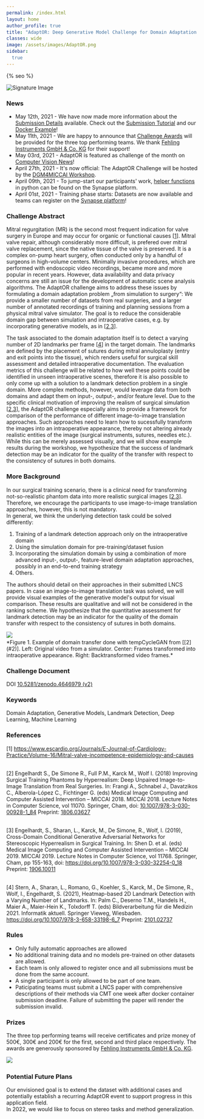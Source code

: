 ```yaml
---
permalink: /index.html
layout: home
author_profile: true
title: "AdaptOR: Deep Generative Model Challenge for Domain Adaptation in Surgery"
classes: wide
image: /assets/images/AdaptOR.png
sidebar:
  true
---
```

{% seo %}

<div class="centered">
  <img class="centered-image" src="/assets/images/SignatureImage.jpg" alt="Signature Image" srcset="/assets/images/SignatureImage.jpg 1541w, /assets/images/SignatureImage-medium.jpg 1017w, /assets/images/SignatureImage-small.jpg 509w, /assets/images/SignatureImage-mini.jpg 154w" sizes="50vw">
</div>

### <a id="News" class="uncolored_link">News </a>
* May 12th, 2021 - We have now made more information about the [Submission Details](https://adaptor2021.github.io/submissiondetails/) available. Check out the [Submission Tutorial](https://www.synapse.org/#!Synapse:syn25314439/wiki/610471) and our [Docker Example](https://github.com/Cardio-AI/adaptor_docker_example)!
* May 11th, 2021 - We are happy to announce that [Challenge Awards](#Prizes) will be provided for the three top performing teams. We thank [Fehling Instruments GmbH & Co. KG](https://www.fehling-instruments.de/) for their support!
* May 03rd, 2021 - AdaptOR is featured as challenge of the month on <a href="https://www.rsipvision.com/ComputerVisionNews-2021May/20/">Computer Vision News</a>!  
* April 27th, 2021 - It's now official: The AdaptOR Challenge will be hosted by the <a href="https://dgm4miccai.github.io/">DGM4MICCAI Workshop</a>.  
* April 09th, 2021 - To jump-start our participants' work, <a href="https://www.synapse.org/#!Synapse:syn25470804"> helper functions </a> in python can be found on the Synapse platform.  
* April 01st, 2021 - Training phase starts: Datasets are now available and teams can register on the <a href="https://www.synapse.org/#!Synapse:syn25314439">Synapse platform</a>!

### <a id="Challenge_Abstract" class="uncolored_link">Challenge Abstract </a>
Mitral regurgitation (MR) is the second most frequent indication for valve surgery in Europe and may occur for organic or functional causes [[1](#1)]. Mitral valve repair, although considerably more difficult, is prefered over mitral valve replacement, since the native tissue of the valve is preserved. It is a complex on-pump heart surgery, often conducted only by a handful of surgeons in high-volume centers. Minimally invasive procedures, which are performed with endoscopic video recordings, became more and more popular in recent years. However, data availability and data privacy concerns are still an issue for the development of automatic scene analysis algorithms. The AdaptOR challenge aims to address these issues by formulating a domain adaptation problem „from simulation to surgery“: We provide a smaller number of datasets from real surgeries, and a larger number of annotated recordings of training and planning sessions from a physical mitral valve simulator. The goal is to reduce the considerable domain gap between simulation and intraoperative cases, e.g. by incorporating generative models, as in [[2](#2),[3](#3)].

The task associated to the domain adaptation itself is to detect a varying number of 2D landmarks per frame [[4](#4)] in the target domain. The landmarks are defined by the placement of sutures during mitral annuloplasty (entry and exit points into the tissue), which renders useful for surgical skill assessment and detailed intraoperative documentation. The evaluation metrics of this challenge will be related to how well these points could be identified in unseen intraoperative scenes, therefore it is also possible to only come up with a solution to a landmark detection problem in a single domain. More complex methods, however, would leverage data from both domains and adapt them on input-, output-, and/or feature level. Due to the specific clinical motivation of improving the realism of surgical simulation [[2](#2),[3](#3)], the AdaptOR challenge especially aims to provide a framework for comparison of the performance of different image-to-image translation approaches. Such approaches need to learn how to sucessfully transform the images into an intraoperative appearance, thereby not altering already realistic entities of the image (surgical instruments, sutures, needles etc.). While this can be merely assessed visually, and we will show example results during the workshop, we hypothesize that the success of landmark detection may be an indicator for the quality of the transfer with respect to the consistency of sutures in both domains.


### <a id="More_Background" class="uncolored_link">More Background </a>
In our surgical training scenario, there is a clinical need for transforming not-so-realistic phantom data into more realistic surgical images [[2](#2),[3](#3)]. Therefore, we encourage the participants to use image-to-image translation approaches, however, this is not mandatory.  
In general, we think the underlying detection task could be solved differently:

1. Training of a landmark detection approach only on the intraoperative domain
2. Using the simulation domain for pre-training/dataset fusion
3. Incorporating the simulation domain by using a combination of more advanced input-, output-, feature-level domain adaptation approaches, possibly in an end-to-end training strategy
4. Others.

The authors should detail on their approaches in their submitted LNCS papers.
In case an image-to-image translation task was solved, we will provide visual examples of the generative model's output for visual comparison. These results are qualitative and will not be considered in the ranking scheme. We hypothesize that the quantitative assessment for landmark detection may be an indicator for the quality of the domain transfer with respect to the consistency of sutures in both domains.

<div class="centered"><img src="/assets/images/example-medium.gif" srcset="/assets/images/example-medium.gif 1014w, /assets/images/example-small.gif 507w, /assets/images/example-mini.gif 154w" sizes="50vw"></div>
*Figure 1. Example of domain transfer done with tempCycleGAN from [[2](#2)]. Left: Original video from a simulator. Center: Frames transformed into intraoperative appearance. Right: Backtransformed video frames.*

### <a id="Challenge_Document" class="uncolored_link">Challenge Document</a>

DOI <a href="https://zenodo.org/record/4646979#.YGMXXD9CQ2w">10.5281/zenodo.4646979 (v2)</a>

### <a id="Keywords" class="uncolored_link">Keywords</a>
<div class="smaller-text">
Domain Adaptation, Generative Models, Landmark Detection, Deep Learning, Machine Learning
</div>

### <a id="References" class="uncolored_link">References</a>
<div class="smaller-text">
[<a id="1">1</a>] <a href="https://www.escardio.org/Journals/E-Journal-of-Cardiology-Practice/Volume-16/Mitral-valve-incompetence-epidemiology-and-causes">https://www.escardio.org/Journals/E-Journal-of-Cardiology-Practice/Volume-16/Mitral-valve-incompetence-epidemiology-and-causes</a><br><br>

[<a id="2">2</a>] Engelhardt S., De Simone R., Full P.M., Karck M., Wolf I. (2018) Improving Surgical Training Phantoms by Hyperrealism: Deep Unpaired Image-to-Image Translation from Real Surgeries. In: Frangi A., Schnabel J., Davatzikos C., Alberola-López C., Fichtinger G. (eds) Medical Image Computing and Computer Assisted Intervention – MICCAI 2018. MICCAI 2018. Lecture Notes in Computer Science, vol 11070. Springer, Cham, doi: <a href="https://doi.org/10.1007/978-3-030-00928-1_84">10.1007/978-3-030-00928-1_84</a> Preprint: <a href="https://arxiv.org/abs/1806.03627">1806.03627</a><br><br>

[<a id="3">3</a>] Engelhardt, S., Sharan, L., Karck, M., De Simone, R., Wolf, I. (2019), Cross-Domain Conditional Generative Adversarial Networks for Stereoscopic Hyperrealism in Surgical Training. In: Shen D. et al. (eds) Medical Image Computing and Computer Assisted Intervention – MICCAI 2019. MICCAI 2019. Lecture Notes in Computer Science, vol 11768. Springer, Cham, pp 155-163, doi: <a href="https://doi.org/10.1007/978-3-030-32254-0_18">https://doi.org/10.1007/978-3-030-32254-0_18</a> Preprint: <a href="https://arxiv.org/abs/1906.10011">1906.10011</a> <br><br>

[<a id="4">4</a>] Stern, A., Sharan, L., Romano, G.,  Koehler, S., Karck, M.,  De Simone, R.,  Wolf, I., Engelhardt, S. (2021), Heatmap-based 2D Landmark Detection with a Varying Number of Landmarks. In: Palm C., Deserno T.M., Handels H., Maier A., Maier-Hein K., Tolxdorff T. (eds) Bildverarbeitung für die Medizin 2021. Informatik aktuell. Springer Vieweg, Wiesbaden. <a href="https://doi.org/10.1007/978-3-658-33198-6_7">https://doi.org/10.1007/978-3-658-33198-6_7</a>
Preprint: <a href="https://arxiv.org/abs/2101.02737">2101.02737</a>
</div>

### <a id="Rules" class="uncolored_link">Rules</a>
- Only fully automatic approaches are allowed
- No additional training data and no models pre-trained on other datasets are allowed.
- Each team is only allowed to register once and all submissions must be done from the same account.
- A single participant is only allowed to be part of one team.
- Paticipating teams must submit a LNCS paper with comprehensive descriptions of their methods via CMT one week after docker container submission deadline. Failure of submitting the paper will render the submission invalid.

### <a id="Prizes" class="uncolored_link">Prizes</a>
The three top performing teams will receive certificates and prize money of 500€, 300€ and 200€ for the first, second and third place respectively. The awards are generously sponsored by [Fehling Instruments GmbH & Co. KG](https://www.fehling-instruments.de).
<div class="centered" ><a href="https://www.fehling-instruments.de"><img style="width:15vw" src="/assets/images/FI-KG_logo.jpg" srcset="/assets/images/FI-KG_logo.jpg 3779w, /assets/images/FI-KG_logo-medium.jpg 2494w, /assets/images/FI-KG_logo-small.jpg 1247w, /assets/images/FI-KG_logo-mini.jpg 378w" sizes="50vw"></a></div>

### <a id="Potential_Future_Plans" class="uncolored_link">Potential Future Plans</a>
Our envisioned goal is to extend the dataset with additional cases and potentially establish a recurring AdaptOR event to support progress in this application field.  
In 2022, we would like to focus on stereo tasks and method generalization.
